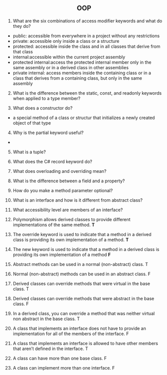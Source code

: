 <h2 align="center"> OOP</h2>

#### 

1. What are the six combinations of access modifier keywords and what do they do? 
  - public: accessible from everywhere in a project without any restrictions
  - private: accessible only inside a class or a structure
  - protected: accessible inside the class and in all classes that derive from that class
  - internal:accessible within the current project assembly
  - protected internal:access the protected internal member only in the same assembly or in a derived class in other assemblies
  - private internal: access members inside the containing class or in a class that derives from a containing class, but only in the same assembly
  

2. What is the difference between the static, const, and readonly keywords when applied to a type member?


3. What does a constructor do?
  - a special method of a class or structur that initializes a newly created object of that type

4. Why is the partial keyword useful?

  - 

5. What is a tuple?

6. What does the C# record keyword do?

7. What does overloading and overriding mean?

8. What is the difference between a field and a property?

9. How do you make a method parameter optional?
10. What is an interface and how is it different from abstract class?
11. What accessibility level are members of an interface?


12. Polymorphism allows derived classes to provide different implementations
of the same method. **T**

13. The override keyword is used to indicate that a method in a derived class is
providing its own implementation of a method.  **T**

14. The new keyword is used to indicate that a method in a derived class is
providing its own implementation of a method  **F**

15. Abstract methods can be used in a normal (non-abstract) class.  T
16.  Normal (non-abstract) methods can be used in an abstract class. F
17.  Derived classes can override methods that were virtual in the base class. T
18.  Derived classes can override methods that were abstract in the base class. F
19.  In a derived class, you can override a method that was neither virtual non abstract in the
base class. T
20. A class that implements an interface does not have to provide an
implementation for all of the members of the interface. F
21.  A class that implements an interface is allowed to have other members that
aren’t defined in the interface. T
22. A class can have more than one base class. F
23.  A class can implement more than one interface. F





